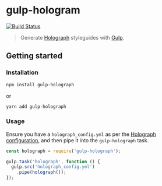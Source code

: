 # gulp-hologram

[![Build Status](https://travis-ci.org/Chapabu/gulp-holograph.svg?branch=master)](https://travis-ci.org/Chapabu/gulp-holograph)

> Generate [Holograph][holograph] styleguides with [Gulp][gulp].

## Getting started

### Installation

```bash
npm install gulp-holograph
```

or

```bash
yarn add gulp-holograph
```

### Usage

Ensure you have a `holograph_config.yml` as per the [Holograph configuration][holograph-config], and then pipe it into
the `gulp-holograph` task.

```javascript
const holograph = require('gulp-holograph');

gulp.task('holograph', function () {
  gulp.src('holograph_config.yml')
    .pipe(holograph());
});
```

[holograph]: https://www.npmjs.com/package/holograph
[gulp]: http://gulpjs.com/
[holograph-config]: https://github.com/holography/holograph#configuration
